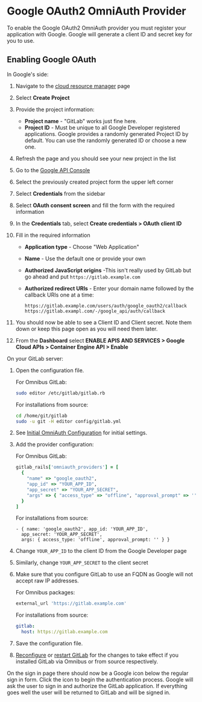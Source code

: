 # Google OAuth2 OmniAuth Provider

To enable the Google OAuth2 OmniAuth provider you must register your application
with Google. Google will generate a client ID and secret key for you to use.

## Enabling Google OAuth

In Google's side:

1. Navigate to the [cloud resource manager](https://console.cloud.google.com/cloud-resource-manager) page
1. Select **Create Project**
1. Provide the project information:
    - **Project name** - "GitLab" works just fine here.
    - **Project ID** - Must be unique to all Google Developer registered applications.
      Google provides a randomly generated Project ID by default. You can use
      the randomly generated ID or choose a new one.
1. Refresh the page and you should see your new project in the list
1. Go to the [Google API Console](https://console.developers.google.com/apis/dashboard)
1. Select the previously created project form the upper left corner
1. Select **Credentials** from the sidebar
1. Select **OAuth consent screen** and fill the form with the required information
1. In the **Credentials** tab, select **Create credentials > OAuth client ID**
1. Fill in the required information
    - **Application type** - Choose "Web Application"
    - **Name** - Use the default one or provide your own
    - **Authorized JavaScript origins** -This isn't really used by GitLab but go
      ahead and put `https://gitlab.example.com`
    - **Authorized redirect URIs** - Enter your domain name followed by the
      callback URIs one at a time:

        ```
        https://gitlab.example.com/users/auth/google_oauth2/callback
        https://gitlab.exampl.com/-/google_api/auth/callback
        ```

1. You should now be able to see a Client ID and Client secret. Note them down
   or keep this page open as you will need them later.
1. From the **Dashboard** select **ENABLE APIS AND SERVICES > Google Cloud APIs > Container Engine API > Enable**

On your GitLab server:

1. Open the configuration file.

    For Omnibus GitLab:

    ```sh
    sudo editor /etc/gitlab/gitlab.rb
    ```

    For installations from source:

    ```sh
    cd /home/git/gitlab
    sudo -u git -H editor config/gitlab.yml
    ```

1. See [Initial OmniAuth Configuration](omniauth.md#initial-omniauth-configuration) for initial settings.
1. Add the provider configuration:

    For Omnibus GitLab:

    ```ruby
    gitlab_rails['omniauth_providers'] = [
      {
        "name" => "google_oauth2",
        "app_id" => "YOUR_APP_ID",
        "app_secret" => "YOUR_APP_SECRET",
        "args" => { "access_type" => "offline", "approval_prompt" => '' }
      }
    ]
    ```

    For installations from source:

    ```
    - { name: 'google_oauth2', app_id: 'YOUR_APP_ID',
      app_secret: 'YOUR_APP_SECRET',
      args: { access_type: 'offline', approval_prompt: '' } }
    ```

1. Change `YOUR_APP_ID` to the client ID from the Google Developer page
1. Similarly, change `YOUR_APP_SECRET` to the client secret
1. Make sure that you configure GitLab to use an FQDN as Google will not accept
   raw IP addresses.

    For Omnibus packages:

    ```ruby
    external_url 'https://gitlab.example.com'
    ```

    For installations from source:

    ```yaml
    gitlab:
      host: https://gitlab.example.com
    ```

1.  Save the configuration file.
1.  [Reconfigure][] or [restart GitLab][] for the changes to take effect if you
    installed GitLab via Omnibus or from source respectively.

On the sign in page there should now be a Google icon below the regular sign in
form. Click the icon to begin the authentication process. Google will ask the
user to sign in and authorize the GitLab application. If everything goes well
the user will be returned to GitLab and will be signed in.

[reconfigure]: ../administration/restart_gitlab.md#omnibus-gitlab-reconfigure
[restart GitLab]: ../administration/restart_gitlab.md#installations-from-source
